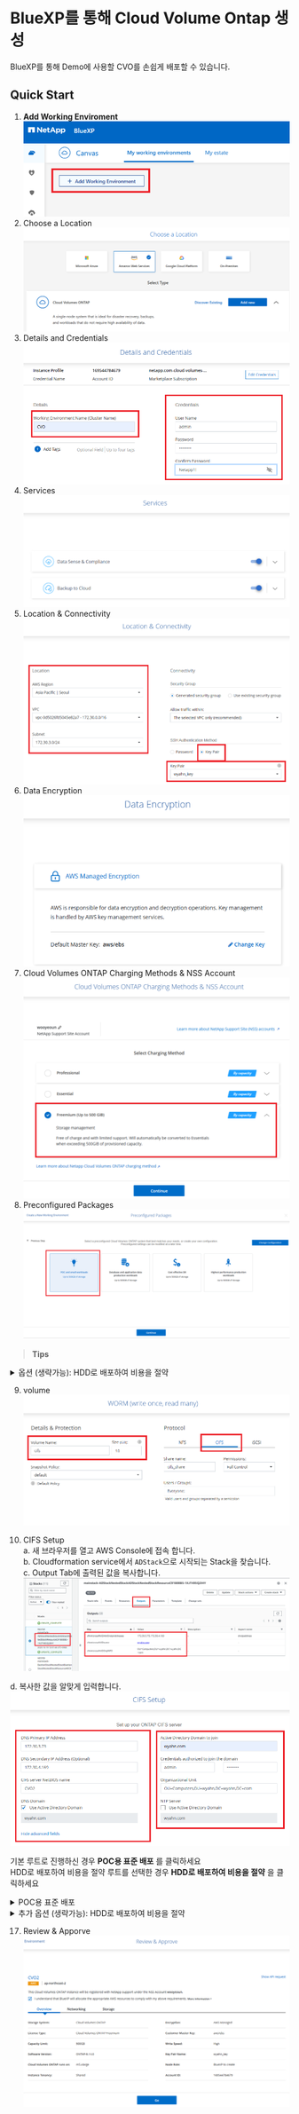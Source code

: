 # BlueXP를 통해 Cloud Volume Ontap 생성
BlueXP를 통해 Demo에 사용할 CVO를 손쉽게 배포할 수 있습니다.

## Quick Start
1. __Add Working Enviroment__ </br>
![Alt text](./Images/CreateCVOinBlueXP-0.png)
2. Choose a Location </br>
![Alt text](./Images/CreateCVOinBlueXP-1.png)
3. Details and Credentials </br>
![Alt text](./Images/CreateCVOinBlueXP-2.png)
4. Services </br>
![Alt text](./Images/CreateCVOinBlueXP-3.png)
5. Location & Connectivity </br>
![Alt text](./Images/CreateCVOinBlueXP-4.png)
6. Data Encryption </br>
![Alt text](./Images/CreateCVOinBlueXP-5.png)
7. Cloud Volumes ONTAP Charging Methods & NSS Account </br>
![Alt text](./Images/CreateCVOinBlueXP-6.png)
8. Preconfigured Packages </br>
![Alt text](./Images/CreateCVOinBlueXP-7.png)

> __Tips__
<details>
    <summary>옵션 (생략가능): HDD로 배포하여 비용을 절약</summary>

<!-- summary 아래 한칸 공백 두고 내용 삽입 -->
## HDD 볼륨을 배포하여 유지비 절약
aws ```gp2```나 ```gp3``` type의 볼륨이 아닌 ```st1``` type을 사용하도록 설정합니다. </br>
이 경우 Tiring 기능을 선택할 수 없습니다. </br>


8. Preconfigured Packages </br>
![Alt text](./Images/CreateCVOinBlueXP-7-1.png)
9. IAM Role </br>
![Alt text](./Images/CreateCVOinBlueXP-8.png)
10. Licensing </br>
![Alt text](./Images/CreateCVOinBlueXP-9.png)
11. Underlying Storage Resources </br>
![Alt text](./Images/CreateCVOinBlueXP-10.png)
12. Underlying Storage Configuration </br>
![Alt text](./Images/CreateCVOinBlueXP-11.png)
13. WORM (write once, read many) </br>
![Alt text](./Images/CreateCVOinBlueXP-12.png)
</details>

9. volume </br>
![Alt text](./Images/CreateCVOinBlueXP-13.png)

10. CIFS Setup </br>
  a. 새 브라우저를 열고 AWS Console에 접속 합니다. </br>
  b. Cloudformation service에서 ```ADStack```으로 시작되는 Stack을 찾습니다. </br>
  c. Output Tab에 출력된 값을 복사합니다. </br>
![Alt text](./Images/CreateCVOinBlueXP-14.png)  </br>

  d. 복사한 값을 알맞게 입력합니다.</br>
![Alt text](./Images/CreateCVOinBlueXP-15.png)

기본 루트로 진행하신 경우 __POC용 표준 배포__ 를 클릭하세요  </br>
HDD로 배포하여 비용을 절약 루트를 선택한 경우 __HDD로 배포하여 비용을 절약__ 을 클릭하세요  </br>

<details>
    <summary>POC용 표준 배포</summary>

11. Create Volume - Usage Profile Disk Type & Tiering Policy </br>
![Alt text](./Images/CreateCVOinBlueXP-16.png)
</details>
<details>
    <summary>추가 옵션 (생략가능): HDD로 배포하여 비용을 절약</summary>

16. Create Volume - Usage Profile Disk Type & Tiering Policy </br>
![Alt text](./Images/CreateCVOinBlueXP-16-1.png)
</details>


17. Review & Apporve </br>
![Alt text](./Images/CreateCVOinBlueXP-17.png)